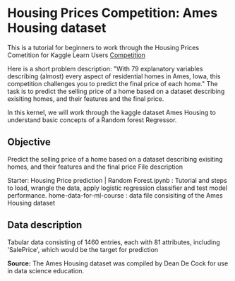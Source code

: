 # Housing Prices Competition: Ames Housing dataset

This is a tutorial for beginners to work through the Housing Prices Cometition for Kaggle Learn Users [Competition](https://www.kaggle.com/competitions/home-data-for-ml-course/)

Here is a short problem description:
"With 79 explanatory variables describing (almost) every aspect of residential homes in Ames, Iowa, this competition challenges you to predict the final price of each home."
The task is to predict the selling price of a home based on a dataset describing exisiting homes, and their features and the final price.

In this kernel, we will work through the kaggle dataset Ames Housing to understand basic concepts of a Random forest Regressor.

## Objective

Predict the selling price of a home based on a dataset describing exisiting homes, and their features and the final price
File description

Starter: Housing Price prediction | Random Forest.ipynb : Tutorial and steps to load, wrangle the data, apply logistic regression classifier and test model performance.
home-data-for-ml-course : data file consisiting of the Ames Housing dataset

## Data description

Tabular data consisting of 1460 entries, each with 81 attributes, including 'SalePrice', which would be the target for prediction

**Source:** The Ames Housing dataset was compiled by Dean De Cock for use in data science education. 

